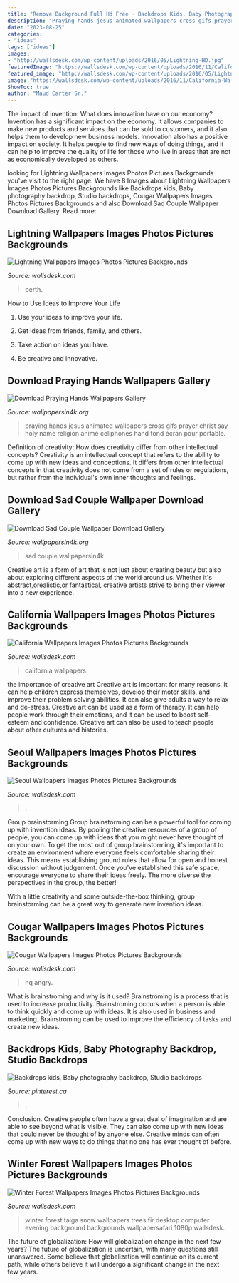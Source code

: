 ```yaml
---
title: "Remove Background Full Hd Free ~ Backdrops Kids, Baby Photography Backdrop, Studio Backdrops"
description: "Praying hands jesus animated wallpapers cross gifs prayer christ say holy name religion animé cellphones hand fond écran pour portable"
date: "2023-08-25"
categories:
- "ideas"
tags: ["ideas"]
images:
- "http://wallsdesk.com/wp-content/uploads/2016/05/Lightning-HD.jpg"
featuredImage: "https://wallsdesk.com/wp-content/uploads/2016/11/California-Wallpapers-HD.jpg"
featured_image: "http://wallsdesk.com/wp-content/uploads/2016/05/Lightning-HD.jpg"
image: "https://wallsdesk.com/wp-content/uploads/2016/11/California-Wallpapers-HD.jpg"
ShowToc: true
author: "Maud Carter Sr."
---
```



The impact of invention: What does innovation have on our economy?
Invention has a significant impact on the economy. It allows companies to make new products and services that can be sold to customers, and it also helps them to develop new business models. Innovation also has a positive impact on society. It helps people to find new ways of doing things, and it can help to improve the quality of life for those who live in areas that are not as economically developed as others.

	

		
looking for Lightning Wallpapers Images Photos Pictures Backgrounds you've visit to the right page. We have 8 Images about Lightning Wallpapers Images Photos Pictures Backgrounds like Backdrops kids, Baby photography backdrop, Studio backdrops, Cougar Wallpapers Images Photos Pictures Backgrounds and also Download Sad Couple Wallpaper Download Gallery. Read more:
		
    
## Lightning Wallpapers Images Photos Pictures Backgrounds

<img loading=lazy src="http://wallsdesk.com/wp-content/uploads/2016/05/Lightning-HD.jpg" onerror="this.onerror=null;this.src='https://tse2.mm.bing.net/th?id=OIP.MoQDYnwBYX9RrhhdPh51pgHaE5&amp;pid=15.1';" alt="Lightning Wallpapers Images Photos Pictures Backgrounds">

_Source: wallsdesk.com_

>perth. 

	

How to Use Ideas to Improve Your Life
1. Use your ideas to improve your life.
2. Get ideas from friends, family, and others.

3. Take action on ideas you have.

4. Be creative and innovative.

    
## Download Praying Hands Wallpapers Gallery

<img loading=lazy src="http://www.wallpapersin4k.org/wp-content/uploads/2017/04/Praying-Hands-Wallpapers-12.jpg" onerror="this.onerror=null;this.src='https://tse1.mm.bing.net/th?id=OIP.OZaK04hkDlQtZZc6GdSaQAHaLH&amp;pid=15.1';" alt="Download Praying Hands Wallpapers Gallery">

_Source: wallpapersin4k.org_

>praying hands jesus animated wallpapers cross gifs prayer christ say holy name religion animé cellphones hand fond écran pour portable. 

	

Definition of creativity: How does creativity differ from other intellectual concepts?
Creativity is an intellectual concept that refers to the ability to come up with new ideas and conceptions. It differs from other intellectual concepts in that creativity does not come from a set of rules or regulations, but rather from the individual's own inner thoughts and feelings.

    
## Download Sad Couple Wallpaper Download Gallery

<img loading=lazy src="http://www.wallpapersin4k.org/wp-content/uploads/2017/04/Sad-Couple-Wallpaper-Download-7.jpg" onerror="this.onerror=null;this.src='https://tse2.mm.bing.net/th?id=OIP.Co1iNl3OQlHP4syD8UIsQwHaKc&amp;pid=15.1';" alt="Download Sad Couple Wallpaper Download Gallery">

_Source: wallpapersin4k.org_

>sad couple wallpapersin4k. 

	

Creative art is a form of art that is not just about creating beauty but also about exploring different aspects of the world around us. Whether it's abstract,orealistic,or fantastical, creative artists strive to bring their viewer into a new experience.

    
## California Wallpapers Images Photos Pictures Backgrounds

<img loading=lazy src="https://wallsdesk.com/wp-content/uploads/2016/11/California-Wallpapers-HD.jpg" onerror="this.onerror=null;this.src='https://tse3.mm.bing.net/th?id=OIP.0pnEZfR2VNmr8LoXiqg4zgHaEo&amp;pid=15.1';" alt="California Wallpapers Images Photos Pictures Backgrounds">

_Source: wallsdesk.com_

>california wallpapers. 

	

the importance of creative art
Creative art is important for many reasons. It can help children express themselves, develop their motor skills, and improve their problem solving abilities. It can also give adults a way to relax and de-stress.
Creative art can be used as a form of therapy. It can help people work through their emotions, and it can be used to boost self-esteem and confidence. Creative art can also be used to teach people about other cultures and histories.

    
## Seoul Wallpapers Images Photos Pictures Backgrounds

<img loading=lazy src="https://wallsdesk.com/wp-content/uploads/2017/01/Seoul-Wallpapers-and-Backgrounds.gif" onerror="this.onerror=null;this.src='https://tse1.mm.bing.net/th?id=OIP.gvWE0b_NPqO9rYCTbkpbggHaE7&amp;pid=15.1';" alt="Seoul Wallpapers Images Photos Pictures Backgrounds">

_Source: wallsdesk.com_

>. 

	

Group brainstorming
Group brainstorming can be a powerful tool for coming up with invention ideas. By pooling the creative resources of a group of people, you can come up with ideas that you might never have thought of on your own.
To get the most out of group brainstorming, it's important to create an environment where everyone feels comfortable sharing their ideas. This means establishing ground rules that allow for open and honest discussion without judgement. Once you've established this safe space, encourage everyone to share their ideas freely. The more diverse the perspectives in the group, the better!

With a little creativity and some outside-the-box thinking, group brainstorming can be a great way to generate new invention ideas.

    
## Cougar Wallpapers Images Photos Pictures Backgrounds

<img loading=lazy src="https://wallsdesk.com/wp-content/uploads/2016/10/Cougar-Wallpapers-HQ.jpg" onerror="this.onerror=null;this.src='https://tse3.mm.bing.net/th?id=OIP.4R_eeBzdVrDZGMOR2_z6_gHaEo&amp;pid=15.1';" alt="Cougar Wallpapers Images Photos Pictures Backgrounds">

_Source: wallsdesk.com_

>hq angry. 

	

What is brainstroming and why is it used?
Brainstroming is a process that is used to increase productivity. Brainstroming occurs when a person is able to think quickly and come up with ideas. It is also used in business and marketing. Brainstroming can be used to improve the efficiency of tasks and create new ideas.

    
## Backdrops Kids, Baby Photography Backdrop, Studio Backdrops

<img loading=lazy src="https://i.pinimg.com/736x/84/49/14/8449146cc765e3ce7b3e186225395bce.jpg" onerror="this.onerror=null;this.src='https://tse2.mm.bing.net/th?id=OIP.0PBNoD9lJO4Uupaab6oEQQHaLH&amp;pid=15.1';" alt="Backdrops kids, Baby photography backdrop, Studio backdrops">

_Source: pinterest.ca_

>. 

	

Conclusion.
Creative people often have a great deal of imagination and are able to see beyond what is visible. They can also come up with new ideas that could never be thought of by anyone else. Creative minds can often come up with new ways to do things that no one has ever thought of before.

    
## Winter Forest Wallpapers Images Photos Pictures Backgrounds

<img loading=lazy src="https://wallsdesk.com/wp-content/uploads/2016/11/Winter-Forest-Computer-Wallpaper.jpg" onerror="this.onerror=null;this.src='https://tse4.mm.bing.net/th?id=OIP.hr1Gzv2iMMJGRoaJ2y5qHQHaEK&amp;pid=15.1';" alt="Winter Forest Wallpapers Images Photos Pictures Backgrounds">

_Source: wallsdesk.com_

>winter forest taiga snow wallpapers trees fir desktop computer evening background backgrounds wallpapersafari 1080p wallsdesk. 

	

The future of globalization: How will globalization change in the next few years?
The future of globalization is uncertain, with many questions still unanswered. Some believe that globalization will continue on its current path, while others believe it will undergo a significant change in the next few years.


